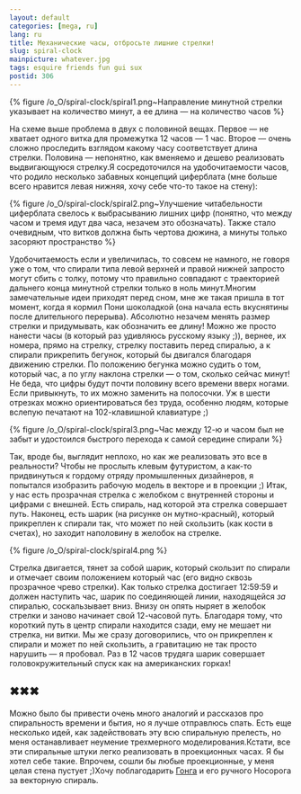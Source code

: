 ```yaml
---
layout: default
categories: [mega, ru]
lang: ru
title: Механические часы, отбросьте лишние стрелки!
slug: spiral-clock
mainpicture: whatever.jpg
tags: esquire friends fun gui sux 
postid: 306
---
```





{% figure /o_O/spiral-clock/spiral1.png~Направление минутной стрелки указывает на количество минут, а ее длина — на количество часов %}

На схеме выше проблема в двух с половиной вещах. Первое — не хватает одного витка для промежутка 12 часов — 1 час. Второе — очень сложно проследить взглядом какому часу соответствует длина стрелки. Половина — непонятно, как вменяемо и дешево реализовать выдвигающуюся стрелку.Я сосредоточился на удобочитаемости часов, что родило несколько забавных концепций циферблата (мне больше всего нравится левая нижняя, хочу себе что-то такое на стену):



{% figure /o_O/spiral-clock/spiral2.png~Улучшение читабельности циферблата свелось к выбрасыванию лишних цифр (понятно, что между часом и тремя идут два часа, незачем это обозначать). Также стало очевидным, что витков должна быть чертова дюжина, а минуты только засоряют пространство %}

Удобочитаемость если и увеличилась, то совсем не намного, не говоря уже о том, что спирали типа левой верхней и правой нижней запросто могут сбить с толку, потому что правильно совпадают с траекторией дальнего конца минутной стрелки только в ноль минут.Многим замечательные идеи приходят перед сном, мне же такая пришла в тот момент, когда я кормил Пони шоколадкой (она начала есть вкуснятины после длительного перерыва). Абсолютно незачем менять размер стрелки и придумывать, как обозначить ее длину! Можно же просто нанести часы (в который раз удивляюсь русскому языку ;)), вернее, их номера, прямо на стрелку, стрелку поставить перед спиралью, а к спирали прикрепить бегунок, который  бы двигался благодаря движению стрелки. По положению бегунка можно судить о том, который час, а по углу наклона стрелки — о том, сколько сейчас минут! Не беда, что цифры будут почти половину всего времени вверх ногами. Если привыкнуть, то их можно заменить на полосочки. Уж в шести отрезках можно ориентироваться без труда, особенно людям, которые вслепую печатают на 102-клавишной клавиатуре ;)



{% figure /o_O/spiral-clock/spiral3.png~Час между 12-ю и часом был не забыт и удостоился быстрого перехода к самой середине спирали %}

Так, вроде бы, выглядит неплохо, но как же реализовать это все в реальности? Чтобы не прослыть клевым футуристом, а как-то придвинуться к гордому отряду промышленных дизайнеров, я попытался изобразить рабочую модель в векторе и в проекции ;) Итак, у нас есть прозрачная стрелка с желобком с внутренней стороны и цифрами с внешней. Есть спираль, над которой эта стрелка совершает путь. Наконец, есть шарик (на рисунке он мутно-красный), который прикреплен к спирали так, что может по ней скользить (как кости в счетах), но заходит наполовину в желобок на стрелке.



{% figure /o_O/spiral-clock/spiral4.png %}



Стрелка двигается, тянет за собой шарик, который скользит по спирали и отмечает своим положением который час (его видно сквозь прозрачное чрево стрелки). Как только стрелка достигает 12:59:59 и должен наступить час, шарик по соединяющей линии, находящейся <em>за</em> спиралью, соскальзывает вниз. Внизу он опять ныряет в желобок стрелки и заново начинает свой 12-часовой путь. Благодаря тому, что короткий путь в центр спирали находится сзади, ему не мешает ни стрелка, ни витки. Мы же сразу договорились, что он прикреплен к спирали и может по ней скользить, а гравитацию не так просто нарушить — я пробовал. Раз в 12 часов трудяга шарик совершает головокружительный спуск как на американских горках!

## ✖✖✖
Можно было бы привести очень много аналогий и рассказов про спиральность времени и бытия, но я лучше отправлюсь спать. Есть еще несколько идей, как задействовать эту всю спиральную прелесть, но меня останавливает неумение трехмерного моделирования.Кстати, все эти спиральные штуки легко реализовать в проекционных часах. Я бы хотел себе такие. Впрочем, сошли бы любые проекционные, у меня целая стена пустует ;)Хочу поблагодарить <a href="http://yegor.livejournal.com/">Гонга</a> и его ручного Носорога за векторную спираль.